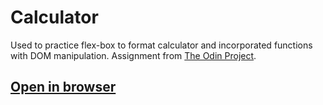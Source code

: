 # Calculator

Used to practice flex-box to format calculator and incorporated functions with DOM manipulation. Assignment from [The Odin Project](https://www.theodinproject.com/courses/web-development-101/lessons/calculator).

## [Open in browser](https://unruffled-einstein-d897a8.netlify.com/)
